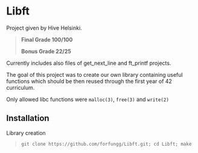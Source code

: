 # Libft

Project given by Hive Helsinki.

>**Final Grade 100/100**
>
>**Bonus Grade  22/25**

Currently includes also files of get_next_line and ft_printf projects.

The goal of this project was to create our own library containing
useful functions which should be then reused through the first year of 42 curriculum.

Only allowed libc functions were `malloc(3)`, `free(3)` and `write(2)`

## Installation

Library creation

>`git clone https://github.com/forfungg/Libft.git; cd Libft; make`

